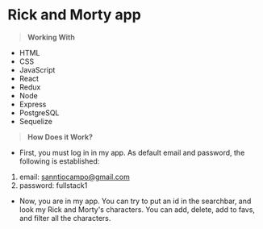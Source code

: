 # Rick and Morty app

> **Working With**
* HTML
* CSS
* JavaScript
* React
* Redux
* Node
* Express
* PostgreSQL
* Sequelize

> **How Does it Work?**
* First, you must log in in my app. As default email and password, the following is established: 
1. email: sanntiocampo@gmail.com
2. password: fullstack1

* Now, you are in my app. You can try to put an id in the searchbar, and look my Rick and Morty's characters. You can add, delete, add to favs, and filter all the characters.

